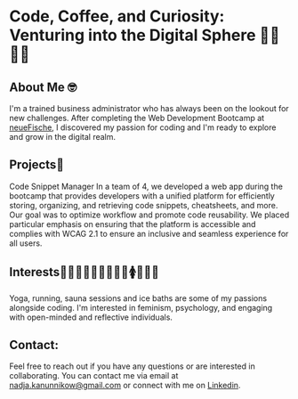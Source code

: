 # Code, Coffee, and Curiosity: <br>Venturing into the Digital Sphere 🌱🌿🌳🚀

## About Me 🤓
I'm a trained business administrator who has always been on the lookout for new challenges. After completing the Web Development Bootcamp at [neueFische](https://github.com/neuefische), I discovered my passion for coding and I'm ready to explore and grow in the digital realm.

## Projects🧐
Code Snippet Manager
In a team of 4, we developed a web app during the bootcamp that provides developers with a unified platform for efficiently storing, organizing, and retrieving code snippets, cheatsheets, and more. Our goal was to optimize workflow and promote code reusability. We placed particular emphasis on ensuring that the platform is accessible and complies with WCAG 2.1 to ensure an inclusive and seamless experience for all users.

## Interests🧘‍♀️🏃‍♀️🧖‍♀️🥶👩‍💻🚺🧠🤝👥
Yoga, running, sauna sessions and ice baths are some of my passions alongside coding. I'm interested in feminism, psychology, and engaging with open-minded and reflective individuals.

## Contact:
Feel free to reach out if you have any questions or are interested in collaborating. You can contact me via email at [nadja.kanunnikow@gmail.com](mailto:nadja.kanunnikow@gmail.com) or connect with me on [Linkedin](https://www.linkedin.com/in/kanunnikow/).
  
